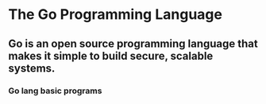 # The Go Programming Language

## Go is an open source programming language that makes it simple to build secure, scalable systems.

### Go lang basic programs

